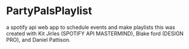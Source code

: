 # PartyPalsPlaylist
a spotify api web app to schedule events and make playlists
this was created with Kit Jirles (SPOTIFY API MASTERMIND), Blake ford (DESIGN PRO), and Daniel Pattison.
